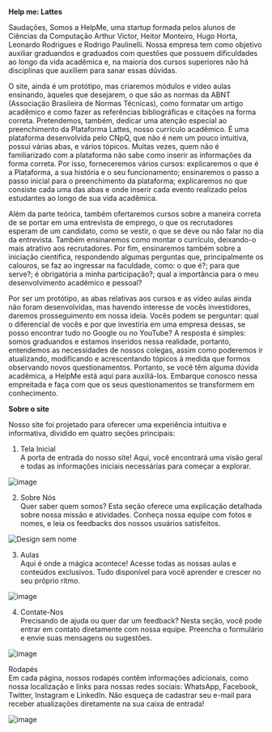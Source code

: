 <b>Help me: Lattes</b>

Saudações, 
Somos a HelpMe, uma startup formada pelos alunos de Ciências da Computação Arthur Victor, Heitor Monteiro, Hugo Horta, Leonardo Rodrigues e Rodrigo Paulinelli. Nossa empresa tem como objetivo auxiliar graduandos e graduados com questões que possuem dificuldades ao longo da vida acadêmica e, na maioria dos cursos superiores não há disciplinas que auxiliem para sanar essas dúvidas.

O site, ainda é um protótipo, mas criaremos módulos e vídeo aulas ensinando, àqueles que desejarem, o que são as normas da ABNT (Associação Brasileira de Normas Técnicas), como formatar um artigo acadêmico e como fazer as referências bibliográficas e citações na forma correta. Pretendemos, também, dedicar uma atenção especial ao preenchimento da Plataforma Lattes, nosso currículo acadêmico. É uma plataforma desenvolvida pelo CNpQ, que não é nem um pouco intuitiva, possui várias abas, e vários tópicos. Muitas vezes, quem não é familiarizado com a plataforma não sabe como inserir as informações da forma correta. Por isso, forneceremos vários cursos: explicaremos o que é a Plataforma, a sua história e o seu funcionamento; ensinaremos o passo a passo inicial para o preenchimento da plataforma; explicaremos no que consiste cada uma das abas e onde inserir cada evento realizado pelos estudantes ao longo de sua vida acadêmica.

Além da parte teórica, também ofertaremos cursos sobre a maneira correta de se portar em uma entrevista de emprego, o que os recrutadores esperam de um candidato, como se vestir, o que se deve ou não falar no dia da entrevista. Também ensinaremos como montar o currículo, deixando-o mais atrativo aos recrutadores.
Por fim, ensinaremos também sobre a iniciação científica, respondendo algumas perguntas que, principalmente os calouros, se faz ao ingressar na faculdade, como: o que é?; para que serve?; é obrigatória a minha participação?; qual a importância para o meu desenvolvimento acadêmico e pessoal?

Por ser um protótipo, as abas relativas aos cursos e as vídeo aulas ainda não foram desenvolvidas, mas havendo interesse de vocês investidores, daremos prosseguimento em nossa ideia. 
Vocês podem se perguntar: qual o diferencial de vocês e por que investiria em uma empresa dessas, se posso encontrar tudo no Google ou no YouTube? A resposta é simples: somos graduandos e estamos inseridos nessa realidade, portanto, entendemos as necessidades de nossos colegas, assim como poderemos ir atualizando, modificando e acrescentando tópicos à medida que formos observando novos questionamentos. Portanto, se você têm alguma dúvida acadêmica, a HelpMe está aqui para auxiliá-los. Embarque conosco nessa empreitada e faça com que os seus questionamentos se transformem em conhecimento.

<b>Sobre o site</b>

Nosso site foi projetado para oferecer uma experiência intuitiva e informativa, dividido em quatro seções principais:

1. Tela Inicial
   <br>A porta de entrada do nosso site! Aqui, você encontrará uma visão geral e todas as informações iniciais necessárias para começar a explorar.

![image](https://github.com/LeonardoRodrigue/Trabalho_Front/assets/137435258/2db384b3-3f33-447d-80f4-dddbcf0ea1a2)

2. Sobre Nós
   <br>Quer saber quem somos? Esta seção oferece uma explicação detalhada sobre nossa missão e atividades. Conheça nossa equipe com fotos e nomes, e leia os feedbacks dos nossos usuários satisfeitos.

![Design sem nome](https://github.com/LeonardoRodrigue/Trabalho_Front/assets/137435258/c790c203-a96b-4ef7-8c4e-036e92089486)

3. Aulas
   <br>Aqui é onde a mágica acontece! Acesse todas as nossas aulas e conteúdos exclusivos. Tudo disponível para você aprender e crescer no seu próprio ritmo.

![image](https://github.com/LeonardoRodrigue/Trabalho_Front/assets/137435258/88547628-3497-4aff-a631-34a3e66c3b1e)

4. Contate-Nos
   <br>Precisando de ajuda ou quer dar um feedback? Nesta seção, você pode entrar em contato diretamente com nossa equipe. Preencha o formulário e envie suas mensagens ou sugestões.

![image](https://github.com/LeonardoRodrigue/Trabalho_Front/assets/137435258/0dc8c7b5-ff39-4592-8eb5-990daaf4c0cb)

Rodapés
<br>Em cada página, nossos rodapés contêm informações adicionais, como nossa localização e links para nossas redes sociais: WhatsApp, Facebook, Twitter, Instagram e LinkedIn. Não esqueça de cadastrar seu e-mail para receber atualizações diretamente na sua caixa de entrada!

![image](https://github.com/LeonardoRodrigue/Trabalho_Front/assets/137435258/a697c1cd-a2d5-4dce-881d-05979c3fa119)
